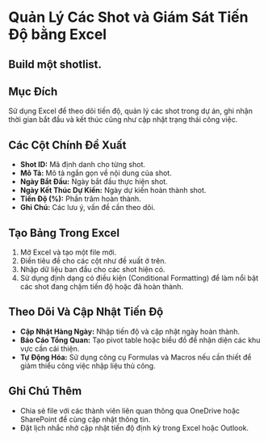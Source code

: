 # Quản Lý Các Shot và Giám Sát Tiến Độ bằng Excel

## Build một shotlist.

## Mục Đích
Sử dụng Excel để theo dõi tiến độ, quản lý các shot trong dự án, ghi nhận thời gian bắt đầu và kết thúc cũng như cập nhật trạng thái công việc.

## Các Cột Chính Đề Xuất
- **Shot ID:** Mã định danh cho từng shot.
- **Mô Tả:** Mô tả ngắn gọn về nội dung của shot.
- **Ngày Bắt Đầu:** Ngày bắt đầu thực hiện shot.
- **Ngày Kết Thúc Dự Kiến:** Ngày dự kiến hoàn thành shot.
- **Tiến Độ (%):** Phần trăm hoàn thành.
- **Ghi Chú:** Các lưu ý, vấn đề cần theo dõi.

## Tạo Bảng Trong Excel
1. Mở Excel và tạo một file mới.
2. Điền tiêu đề cho các cột như đề xuất ở trên.
3. Nhập dữ liệu ban đầu cho các shot hiện có.
4. Sử dụng định dạng có điều kiện (Conditional Formatting) để làm nổi bật các shot đang chậm tiến độ hoặc đã hoàn thành.

## Theo Dõi Và Cập Nhật Tiến Độ
- **Cập Nhật Hàng Ngày:** Nhập tiến độ và cập nhật ngày hoàn thành.
- **Báo Cáo Tổng Quan:** Tạo pivot table hoặc biểu đồ để nhận diện các khu vực cần cải thiện.
- **Tự Động Hóa:** Sử dụng công cụ Formulas và Macros nếu cần thiết để giảm thiểu công việc nhập liệu thủ công.

## Ghi Chú Thêm
- Chia sẻ file với các thành viên liên quan thông qua OneDrive hoặc SharePoint để cùng cập nhật thông tin.
- Đặt lịch nhắc nhở cập nhật tiến độ định kỳ trong Excel hoặc Outlook.
